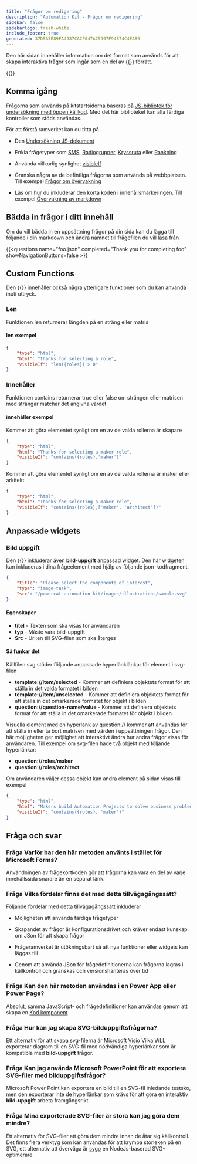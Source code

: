 ```yaml
---
title: "Frågor om redigering"
description: "Automation Kit - Frågor om redigering"
sidebar: false
sidebarlogo: fresh-white
include_footer: true
generated: 37D5A5E89FA4987CACF047AC5907F94874C4EA89
---
```


Den här sidan innehåller information om det format som används för att skapa interaktiva frågor som ingår som en del av {{<product-name>}} förrätt.

{{<toc>}}

## Komma igång

Frågorna som används på kitstartsidorna baseras på [JS-bibliotek för undersökning med öppen källkod](https://github.com/surveyjs/survey-library). Med det här biblioteket kan alla färdiga kontroller som stöds användas.

För att förstå ramverket kan du titta på

- Den [Undersökning JS-dokument](https://surveyjs.io/form-library/documentation/overview)

- Enkla frågetyper som [SMS](https://surveyjs.io/form-library/examples/questiontype-text/reactjs), [Radiogrupper](https://surveyjs.io/form-library/examples/questiontype-radiogroup/reactjs), [Kryssruta](https://surveyjs.io/form-library/examples/questiontype-checkbox/reactjs) eller [Rankning](https://surveyjs.io/form-library/examples/questiontype-ranking/reactjs)

- Använda villkorlig synlighet [visibleIf](https://surveyjs.io/form-library/examples/condition-kids/reactjs)

- Granska några av de befintliga frågorna som används på webbplatsen. Till exempel [Frågor om övervakning](https://github.com/microsoft/powercat-automation-kit/blob/gh-pages/site/content/monitoring.json)

- Läs om hur du inkluderar den korta koden i innehållsmarkeringen. Till exempel [Övervakning av markdown](https://raw.githubusercontent.com/microsoft/powercat-automation-kit/gh-pages/site/content/monitoring-compare.md)

## Bädda in frågor i ditt innehåll

Om du vill bädda in en uppsättning frågor på din sida kan du lägga till följande i din markdown och ändra namnet till frågefilen du vill läsa från

{{\<questions name="foo.json" completed="Thank you for completing foo" showNavigationButtons=false \>}}

## Custom Functions

Den {{<product-name>}} innehåller också några ytterligare funktioner som du kan använda inuti uttryck.

### Len

Funktionen len returnerar längden på en sträng eller matris

#### len exempel

```json
{
    "type": "html",
    "html": "Thanks for selecting a role",
    "visibleIf": "len({roles}) > 0"
}
```

### Innehåller

Funktionen contains returnerar true eller false om strängen eller matrisen med strängar matchar det angivna värdet

#### innehåller exempel

Kommer att göra elementet synligt om en av de valda rollerna är skapare

```json
{
    "type": "html",
    "html": "Thanks for selecting a maker role",
    "visibleIf": "contains({roles},'maker')"
}
```

Kommer att göra elementet synligt om en av de valda rollerna är maker eller arkitekt

```json
{
    "type": "html",
    "html": "Thanks for selecting a maker role",
    "visibleIf": "contains({roles},['maker', 'architect'])"
}
```

## Anpassade widgets

### Bild uppgift

Den {{<product-name>}} inkluderar även **bild-uppgift** anpassad widget. Den här widgeten kan inkluderas i dina frågeelement med hjälp av följande json-kodfragment.

```json
{
    "title": "Please select the components of interest",
    "type": "image-task",
    "src": "/powercat-automation-kit/images/illustrations/sample.svg"
}
```

#### Egenskaper

- **titel** - Texten som ska visas för användaren
- **typ** - Måste vara bild-uppgift
- **Src** - Url:en till SVG-filen som ska återges

#### Så funkar det

Källfilen svg stöder följande anpassade hyperlänklänkar för element i svg-filen

- **template://item/selected** - Kommer att definiera objektets format för att ställa in det valda formatet i bilden
- **template://item/unselected** - Kommer att definiera objektets format för att ställa in det omarkerade formatet för objekt i bilden
- **question://question-name/value** - Kommer att definiera objektets format för att ställa in det omarkerade formatet för objekt i bilden

Visuella element med en hyperlänk av question:// kommer att användas för att ställa in eller ta bort matrisen med värden i uppsättningen frågor. Den här möjligheten ger möjlighet att interaktivt ändra hur andra frågor visas för användaren. Till exempel om svg-filen hade två objekt med följande hyperlänkar:

- **question://roles/maker**
- **question://roles/architect**

Om användaren väljer dessa objekt kan andra element på sidan visas till exempel

```json
{
    "type": "html",
    "html": "Makers build Automation Projects to solve business problems",
    "visibleIf": "contains({roles}, 'maker')"
}
```

## Fråga och svar

### **Fråga** Varför har den här metoden använts i stället för Microsoft Forms?

Användningen av frågekortkoden gör att frågorna kan vara en del av varje innehållssida snarare än en separat länk.

### **Fråga** Vilka fördelar finns det med detta tillvägagångssätt?

Följande fördelar med detta tillvägagångssätt inkluderar

- Möjligheten att använda färdiga frågetyper

- Skapandet av frågor är konfigurationsdrivet och kräver endast kunskap om JSon för att skapa frågor

- Frågeramverket är utökningsbart så att nya funktioner eller widgets kan läggas till

- Genom att använda JSon för frågedefinitionerna kan frågorna lagras i källkontroll och granskas och versionshanteras över tid

### **Fråga** Kan den här metoden användas i en Power App eller Power Page?

Absolut, samma JavaScript- och frågedefinitioner kan användas genom att skapa en [Kod komponent](https://learn.microsoft.com/power-apps/developer/component-framework/custom-controls-overview)

### **Fråga** Hur kan jag skapa SVG-bilduppgiftsfrågorna?

Ett alternativ för att skapa svg-filerna är [Microsoft Visio](https://www.microsoft.com/microsoft-365/visio/) Vilka WLL exporterar diagram till en SVG-fil med nödvändiga hyperlänkar som är kompatibla med **bild-uppgift** frågor.

### **Fråga** Kan jag använda Microsoft PowerPoint för att exportera SVG-filer med bilduppgiftsfrågor?

Microsoft Power Point kan exportera en bild till en SVG-fil inledande testsko, men den exporterar inte de hyperlänkar som krävs för att göra en interaktiv **bild-uppgift** arbeta framgångsrikt.

### **Fråga** Mina exporterade SVG-filer är stora kan jag göra dem mindre?

Ett alternativ för SVG-filer att göra dem mindre innan de åtar sig källkontroll. Det finns flera verktyg som kan användas för att krympa storleken på en SVG, ett alternativ att överväga är [svgo](https://github.com/svg/svgo) en NodeJs-baserad SVG-optimerare.
